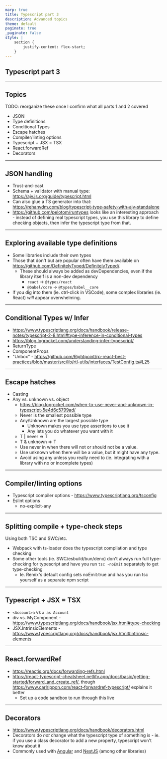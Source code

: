 ```yaml
---
marp: true
title: Typescript part 3
description: Advanced topics
theme: default
paginate: true
_paginate: false
style: |
    section {
        justify-content: flex-start;
    }
---
```


## Typescript part 3

---

## Topics

TODO: reorganize these once I confirm what all parts 1 and 2 covered

- JSON
- Type definitions
- Conditional Types
- Escape hatches
- Compiler/linting options
- Typescript + JSX = TSX
- React.forwardRef
- Decorators

---

## JSON handling

- Trust-and-cast
- Schema + validator with manual type: <https://ajv.js.org/guide/typescript.html>
- Can also glue a TS generator into that: <https://rehanvdm.com/blog/typescript-type-safety-with-ajv-standalone>
- <https://github.com/pelotom/runtypes> looks like an interesting approach - instead of defining real typescript types, you use this library to define checking objects, then infer the typescript type from that.

---

## Exploring available type definitions

- Some libraries include their own types
- Those that don't but are popular often have them available on <https://github.com/DefinitelyTyped/DefinitelyTyped/>.
  - These should always be added as devDependencies, even if the library itself is a non-dev dependency
    - `react` -> `@types/react`
    - `@babel/core` -> `@types/babel__core`
- If you dig into them (ie. ctrl-click in VSCode), some complex libraries (ie. React) _will_ appear overwhelming.

---

## Conditional Types w/ Infer

- <https://www.typescriptlang.org/docs/handbook/release-notes/typescript-2-8.html#type-inference-in-conditional-types>
- <https://blog.logrocket.com/understanding-infer-typescript/>
- ReturnType
- ComponentProps
- "Unbox" - <https://github.com/Rightpoint/rp-react-best-practices/blob/master/src/lib/rtl-utils/interfaces/TestConfig.ts#L25>

---

## Escape hatches

- Casting
- Any vs. unknown vs. object
  - <https://blog.logrocket.com/when-to-use-never-and-unknown-in-typescript-5e4d6c5799ad/>
  - Never is the smallest possible type
  - Any/Unknown are the largest possible type
    - Unknown makes you use type assertions to use it
    - Any lets you do whatever you want with it
  - T | never ⇒ T
  - T & unknown ⇒ T
  - Use never in when there will not or should not be a value.
  - Use unknown when there will be a value, but it might have any type.
  - Avoid using any unless you really need to (ie. integrating with a library with no or incomplete types)

---

## Compiler/linting options

- Typescript compiler options - <https://www.typescriptlang.org/tsconfig>
- Eslint options
  - no-explicit-any

---

## Splitting compile + type-check steps

Using both TSC and SWC/etc.

- Webpack with ts-loader does the typescript compilation and type checking
- Some other tools (ie. SWC/esbuild/bun/deno) don't always run full type-checking for typescript and have you run `tsc -noEmit` separately to get type-checking
  - Ie. Remix's default config sets noEmit:true and has you run tsc yourself as a separate npm script

---

## Typescript + JSX = TSX

- `<Account>a` vs `a as Account`
- div vs. MyComponent - <https://www.typescriptlang.org/docs/handbook/jsx.html#type-checking>
- JSX.IntrinsicElements - <https://www.typescriptlang.org/docs/handbook/jsx.html#intrinsic-elements>

---

## React.forwardRef

- <https://reactjs.org/docs/forwarding-refs.html>
- <https://react-typescript-cheatsheet.netlify.app/docs/basic/getting-started/forward_and_create_ref/>, though <https://www.carlrippon.com/react-forwardref-typescript/> explains it better
  - Set up a code sandbox to run through this live

---

## Decorators

- <https://www.typescriptlang.org/docs/handbook/decorators.html>
- Decorators do _not_ change what the typescript type of something is - ie. if you use a class decorator to add a new property, typescript won't know about it
- Commonly used with [Angular](https://angular.io/api/core/Component) and [NestJS](https://docs.nestjs.com/controllers#routing) (among other libraries)
